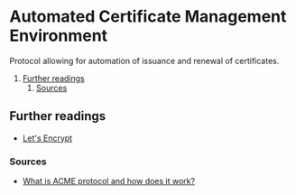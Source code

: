# Automated Certificate Management Environment

Protocol allowing for automation of issuance and renewal of certificates.

1. [Further readings](#further-readings)
   1. [Sources](#sources)

## Further readings

- [Let's Encrypt]

### Sources

- [What is ACME protocol and how does it work?]

<!--
  Reference
  ═╬═Time══
  -->

<!-- In-article sections -->
<!-- Knowledge base -->
[let's encrypt]: letsencrypt.md

<!-- Files -->
<!-- Upstream -->
[what is acme protocol and how does it work?]: https://www.keyfactor.com/blog/what-is-acme-protocol-and-how-does-it-work/

<!-- Others -->
